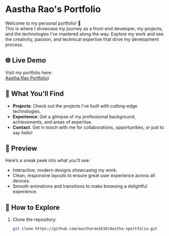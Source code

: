 # Aastha Rao's Portfolio

Welcome to my personal portfolio! 🚀  
This is where I showcase my journey as a front-end developer, my projects, and the technologies I’ve mastered along the way. Explore my work and see the creativity, passion, and technical expertise that drive my development process. 

## 🌐 Live Demo
Visit my portfolio here:  
[Aastha Rao Portfolio](https://asthasportfolio.netlify.app/))

## 🚀 What You'll Find
- **Projects**: Check out the projects I’ve built with cutting-edge technologies.
- **Experience**: Get a glimpse of my professional background, achievements, and areas of expertise.
- **Contact**: Get in touch with me for collaborations, opportunities, or just to say hello!

## 📸 Preview
Here’s a sneak peek into what you'll see:
- Interactive, modern designs showcasing my work.
- Clean, responsive layouts to ensure great user experience across all devices.
- Smooth animations and transitions to make browsing a delightful experience.

## 🔧 How to Explore
1. Clone the repository:
   ```bash
   git clone https://github.com/aastharao1610/Aastha-sportfolio.git
